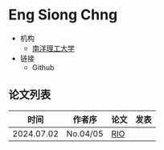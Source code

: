 # Eng Siong Chng

- 机构
  - [南洋理工大学](../Institutions/NTU_新加坡南洋理工大学.md) 
- 链接
  - Github

## 论文列表

| 时间 | 作者序 | 论文 | 发表 |
|:-:|:-:|---|---|
| 2024.07.02 | No.04/05 | [RIO](../Modules/RLHF/2024.07.02_RIO.md) |